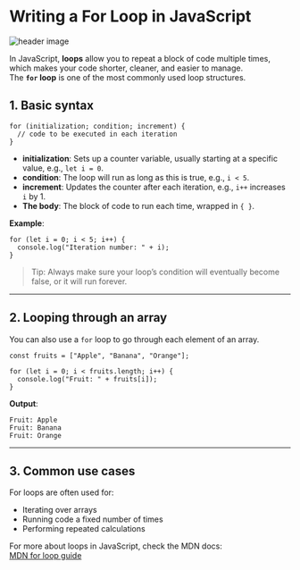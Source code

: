 # Writing a For Loop in JavaScript
![header image](https://articles.geekster.in/wp-content/uploads/2024/04/7-3.png)

In JavaScript, **loops** allow you to repeat a block of code multiple times, which makes your code shorter, cleaner, and easier to manage.  
The **`for` loop** is one of the most commonly used loop structures.

## 1. Basic syntax
```
for (initialization; condition; increment) {
  // code to be executed in each iteration
}
```
- **initialization**: Sets up a counter variable, usually starting at a specific value, e.g., `let i = 0`.
- **condition**: The loop will run as long as this is true, e.g., `i < 5`.
- **increment**: Updates the counter after each iteration, e.g., `i++` increases `i` by 1.
- **The body**: The block of code to run each time, wrapped in `{ }`.

**Example**:
```
for (let i = 0; i < 5; i++) {
  console.log("Iteration number: " + i);
}
```
> Tip: Always make sure your loop’s condition will eventually become false, or it will run forever.

---

## 2. Looping through an array
You can also use a `for` loop to go through each element of an array.

```
const fruits = ["Apple", "Banana", "Orange"];

for (let i = 0; i < fruits.length; i++) {
  console.log("Fruit: " + fruits[i]);
}
```

**Output**:
```
Fruit: Apple
Fruit: Banana
Fruit: Orange
```

---

## 3. Common use cases
For loops are often used for:
- Iterating over arrays
- Running code a fixed number of times
- Performing repeated calculations

For more about loops in JavaScript, check the MDN docs:  
[MDN for loop guide](https://developer.mozilla.org/en-US/docs/Web/JavaScript/Reference/Statements/for)


